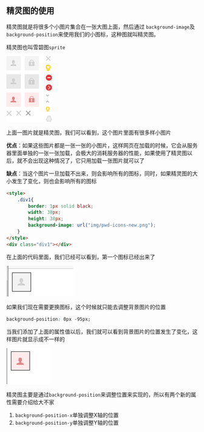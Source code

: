 ## 精灵图的使用

精灵图就是将很多个小图片集合在一张大图上面，然后通过 `background-image`及`background-position`来使用我们的小图标，这种图就叫精灵图。

精灵图也叫雪碧图`sprite`

![pwd-icons-new](assets/Untitled/pwd-icons-new.png)

上面一图片就是精灵图，我们可以看到，这个图片里面有很多样小图片

**优点**：如果这些图片都是一张一张的小图片，这样网页在加载的时候，它会从服务器里面单独的一张一张加载，会极大的消耗服务器的性能，如果使用了精灵图以后，就不会出现这种情况了，它只用加载一张图片就可以了

**缺点**：当这个图片一旦加载不出来，则会影响所有的图标，同时，如果精灵图的大小发生了变化，则也会影响所有的图标



```html
<style>
    .div1{
        border: 1px solid black;
        width: 38px;
        height: 38px;
        background-image: url("img/pwd-icons-new.png");
    }
</style>
<div class="div1"></div>
```

在上面的代码里面，我们已经可以看到，第一个图标已经出来了

![image-20220711085211496](assets/Untitled/image-20220711085211496.png)

如果我们现在需要更换图标，这个时候就只能去调整背景图片的位置

```css
background-position: 0px -95px;
```

当我们添加了上面的属性值以后，我们就可以看到背景图片的位置发生了变化，这样图片就显示成不一样的

![image-20220711085343826](assets/Untitled/image-20220711085343826.png)



精灵图主要是通过`background-position`来调整位置来实现的，所以有两个新的属性需要介绍给大不家

1. `background-position-x`单独调整X轴的位置
2. `background-position-y`单独调整Y轴的位置



